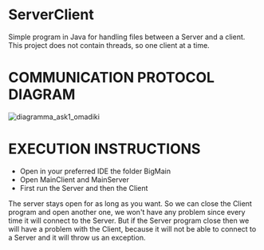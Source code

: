 # ServerClient
Simple program in Java for handling files between a Server and a client. This project does not contain threads, so one client at a time.

<h1>COMMUNICATION PROTOCOL DIAGRAM</h1>

![diagramma_ask1_omadiki](https://user-images.githubusercontent.com/117188793/229207740-8af787ab-1a3e-4103-83dd-1e838e278c54.png)

<h1>EXECUTION INSTRUCTIONS</h1>

* Open in your preferred IDE the folder BigMain
* Open MainClient and MainServer
* First run the Server and then the Client

The server stays open for as long as you want. So we can close the
Client program and open another one, we won't have any problem
since every time it will connect to the Server. But if the Server program
close then we will have a problem with the Client, because it will not be able to connect to
a Server and it will throw us an exception.

